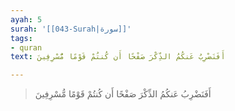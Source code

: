 ```yaml
---
ayah: 5
surah: '[[043-Surah|سورة]]'
tags:
- quran
text: أَفَنَضْرِبُ عَنكُمُ الذِّكْرَ صَفْحًا أَن كُنتُمْ قَوْمًا مُّسْرِفِينَ

---
```

> أَفَنَضْرِبُ عَنكُمُ الذِّكْرَ صَفْحًا أَن كُنتُمْ قَوْمًا مُّسْرِفِينَ
